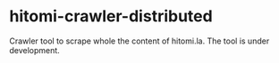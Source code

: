 # hitomi-crawler-distributed


Crawler tool to scrape whole the content of hitomi.la. The tool is under development.
